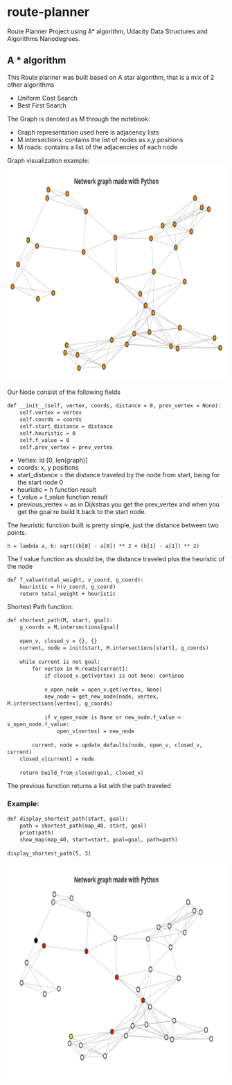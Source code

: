 # route-planner
Route Planner Project using A* algorithm, Udacity Data Structures and Algorithms Nanodegrees.


## A * algorithm
This Route planner was built based on A star algorithm, that is a mix of 2 other algorithms
- Uniform Cost Search
- Best First Search

The Graph is denoted as M through the notebook:

- Graph representation used here is adjacency lists
- M.intersections: contains the list of nodes as x,y positions
- M.roads: contains a list of the adjacencies of each node

Graph visualization example:
<img src="images/graph.png" height="500"/>


Our Node consist of the following fields
```python3
def __init__(self, vertex, coords, distance = 0, prev_vertex = None):
    self.vertex = vertex
    self.coords = coords
    self.start_distance = distance
    self.heuristic = 0
    self.f_value = 0
    self.prev_vertex = prev_vertex
```
- Vertex: id [0, len(graph)]
- coords: x, y positions
- start_distance = the distance traveled by the node from start, being for the start node 0
- heuristic = h function result
- f_value = f_value function result
- previous_vertex = as in Dijkstras you get the prev_vertex and when you get the goal re build it back to the start node.

The heuristic function built is pretty simple, just the distance between two points.
```python3
h = lambda a, b: sqrt((b[0] - a[0]) ** 2 + (b[1] - a[1]) ** 2)
``` 

The f value function as should be, the distance traveled plus the heuristic of the node
```python3
def f_value(total_weight, v_coord, g_coord):
    heuristic = h(v_coord, g_coord)
    return total_weight + heuristic
```


Shortest Path function:
```python3
def shortest_path(M, start, goal):
    g_coords = M.intersections[goal]
    
    open_v, closed_v = {}, {}
    current, node = init(start, M.intersections[start], g_coords)
    
    while current is not goal:
        for vertex in M.roads[current]:
            if closed_v.get(vertex) is not None: continue
                
            v_open_node = open_v.get(vertex, None) 
            new_node = get_new_node(node, vertex, M.intersections[vertex], g_coords)
            
            if v_open_node is None or new_node.f_value < v_open_node.f_value:
                open_v[vertex] = new_node
        
        current, node = update_defaults(node, open_v, closed_v, current)
    closed_v[current] = node
    
    return build_from_closed(goal, closed_v)
```

The previous function returns a list with the path traveled

### Example:
```python3
def display_shortest_path(start, goal):
    path = shortest_path(map_40, start, goal)
    print(path)
    show_map(map_40, start=start, goal=goal, path=path)

display_shortest_path(5, 3)
```

<img src="images/path.png" alt="Path from 5 to 3 node" height="500"/>
